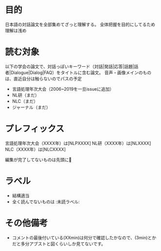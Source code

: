 # 目的
日本語の対話論文を全部集めてざっと理解する。
全体把握を目的にしてるため理解は浅め


# 読む対象
以下の学会の論文で、対話っぽいキーワード（対話|発話|応答|話題|話者|Dialogue|Dialog|FAQ）をタイトルに含む論文。
音声・画像メインのものは、直近自分は触らないのでパスの予定

* 言語処理年次大会（2006~2019を一旦issueに追加）
* NL研（まだ）
* NLC（まだ）
* ジャーナル（まだ）


#  プレフィックス
言語処理年次大会（XXXX年）は[NLPXXXX]
NL研（XXXX年）は[NLXXXX]
NLC（XXXX年）は[NLCXXXX]

編集が完了してないものは先頭に🚧


# ラベル
* 結構適当
* 全く読んでないものは :未読ラベル:


# その他備考
* コメントの最後付いている(XXmin)は何分で確認したかなので、(3min)とかだと多分アブストと図くらいしか見てないです。 
